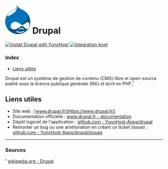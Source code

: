 # <img src="/images/drupal_logo.svg" width="80px" alt="Logo de Drupal"> Drupal

[![Install Drupal with YunoHost](https://install-app.yunohost.org/install-with-yunohost.png)](https://install-app.yunohost.org/?app=drupal) [![Integration level](https://dash.yunohost.org/integration/drupal.svg)](https://dash.yunohost.org/appci/app/drupal)

### Index

- [Liens utiles](#liens-utiles)

Drupal est un système de gestion de contenu (CMS) libre et open-source publié sous la licence publique générale GNU et écrit en PHP.[¹](#sources)

## Liens utiles

 + Site web : [www.drupal.fr](https://www.drupal.fr/)
 + Documentation officielle : [www.drupal.fr - documentation](https://www.drupal.fr/documentation)
 + Dépôt logiciel de l'application : [github.com - YunoHost-Apps/drupal](https://github.com/YunoHost-Apps/drupal_ynh)
 + Remonter un bug ou une amélioration en créant un ticket (issue) : [github.com - YunoHost-Apps/drupal/issues](https://github.com/YunoHost-Apps/drupal_ynh/issues)

 ------

 ### Sources

 ¹ [wikipedia.org - Drupal](https://fr.wikipedia.org/wiki/Drupal)
